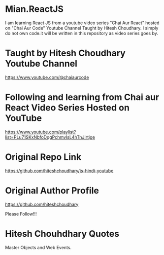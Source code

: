 # Mian.ReactJS

I am learning React JS from a youtube video series "Chai Aur React" hosted on "Chai Aur Code" Youtube Channel Taught by Hitesh Choudhary. I simply do not own code.it will be written in this repository as video series goes by.

# Taught by Hitesh Choudhary Youtube Channel

https://www.youtube.com/@chaiaurcode

# Following and learning from Chai aur React Video Series Hosted on YouTube

https://www.youtube.com/playlist?list=PLu71SKxNbfoDqgPchmvIsL4hTnJIrtige

# Original Repo Link

https://github.com/hiteshchoudhary/js-hindi-youtube

# Original Author Profile

https://github.com/hiteshchoudhary

Please Follow!!!

# Hitesh Chouhdhary Quotes

Master Objects and Web Events.
